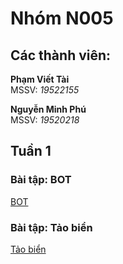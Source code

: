 <h1> Nhóm N005 </h1>
<h2> Các thành viên: </h2>
<p><b> Phạm Viết Tài </b><br> 
MSSV: <i>19522155</i></p>
<p><b> 	Nguyễn Minh Phú </b><br> 
MSSV: <i>19520218</i></p>


<h2> Tuần 1 </h2>

<h3> Bài tập: BOT <br> </h3>

<a href="BOT.ipynb">
  BOT
</a>

<h3> Bài tập: Tảo biển <br> </h3>

<a href="TaoBien.ipynb">
  Tảo biển
</a>
<br>

